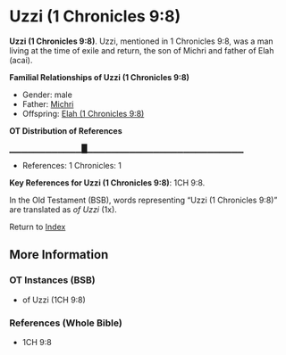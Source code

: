 # Uzzi (1 Chronicles 9:8)
**Uzzi (1 Chronicles 9:8)**. 
Uzzi, mentioned in 1 Chronicles 9:8, was a man living at the time of exile and return, the son of Michri and father of Elah (acai). 




**Familial Relationships of Uzzi (1 Chronicles 9:8)**


* Gender: male
* Father: [Michri](Michri.md)
* Offspring: [Elah (1 Chronicles 9:8)](Elah.5.md)


**OT Distribution of References**

▁▁▁▁▁▁▁▁▁▁▁▁█▁▁▁▁▁▁▁▁▁▁▁▁▁▁▁▁▁▁▁▁▁▁▁▁▁▁
* References: 1 Chronicles: 1



**Key References for Uzzi (1 Chronicles 9:8)**: 
1CH 9:8. 


In the Old Testament (BSB), words representing “Uzzi (1 Chronicles 9:8)” are translated as 
*of Uzzi* (1x). 




Return to [Index](00-Index.md)

## More Information

### OT Instances (BSB)

* of Uzzi (1CH 9:8)



### References (Whole Bible)

* 1CH 9:8



